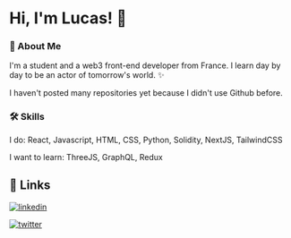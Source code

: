 
# Hi, I'm Lucas! 👋



### 🚀 About Me
I'm a student and a web3 front-end developer from France.
I learn day by day to be an actor of tomorrow's world. ✨

I haven't posted many repositories yet because I didn't use Github before.




### 🛠 Skills
I do:
React, Javascript, HTML, CSS, Python, Solidity, NextJS, TailwindCSS

I want to learn:
ThreeJS, GraphQL, Redux


## 🔗 Links
[![linkedin](https://img.shields.io/badge/linkedin-0A66C2?style=for-the-badge&logo=linkedin&logoColor=white)](https://www.linkedin.com/in/lucas-carrilho-gomes-09491b214/)

[![twitter](https://img.shields.io/badge/twitter-1DA1F2?style=for-the-badge&logo=twitter&logoColor=white)](https://twitter.com/cowgaze)
